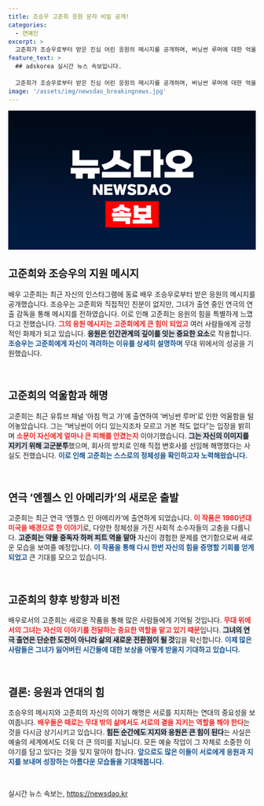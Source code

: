 ```yaml
---
title: 조승우 고준희 응원 문자 비밀 공개!
categories:
  - 연예인
excerpt: >
  고준희가 조승우로부터 받은 진심 어린 응원의 메시지를 공개하며, 버닝썬 루머에 대한 억울함과 고백을 털어놓았다. 연극 첫 출연을 계기로 자신의 여정을 되짚은 그의 이야기, 놓치지 마세요!
feature_text: >
  ## adskorea 실시간 뉴스 속보입니다.

  고준희가 조승우로부터 받은 진심 어린 응원의 메시지를 공개하며, 버닝썬 루머에 대한 억울함과 고백을 털어놓았다. 연극 첫 출연을 계기로 자신의 여정을 되짚은 그의 이야기, 놓치지 마세요!
image: '/assets/img/newsdao_breakingnews.jpg'
---
```


<p><img src="/assets/img/newsdao_breakingnews.jpg" alt="adskorea 속보" /></p>

<h2 data-ke-size="size26">고준희와 조승우의 지원 메시지</h2>

<p data-ke-size="size16">배우 고준희는 최근 자신의 인스타그램에 동료 배우 조승우로부터 받은 응원의 메시지를 공개했습니다. 조승우는 고준희와 직접적인 친분이 없지만, 그녀가 출연 중인 연극의 연출 감독을 통해 메시지를 전하였습니다. 이로 인해 고준희는 응원의 힘을 특별하게 느꼈다고 전했습니다. <b><span style="color: #ee2323;">그의 응원 메시지는 고준희에게 큰 힘이 되었고</span></b> 여러 사람들에게 긍정적인 화제가 되고 있습니다. <b><span style="background-color: #21538527;">응원은 인간관계의 깊이를 잇는 중요한 요소</span></b>로 작용합니다. <b><span style="color: #1a5490;">조승우는 고준희에게 자신이 격려하는 이유를 상세히 설명하며</span></b> 무대 위에서의 성공을 기원했습니다.</p>

<p data-ke-size="size16">&nbsp;</p>

<h2 data-ke-size="size26">고준희의 억울함과 해명</h2>

<p data-ke-size="size16">고준희는 최근 유튜브 채널 ‘아침 먹고 가’에 출연하여 ‘버닝썬 루머’로 인한 억울함을 털어놓았습니다. 그는 “버닝썬이 어디 있는지조차 모르고 가본 적도 없다”는 입장을 밝히며 <b><span style="color: #ee2323;">소문이 자신에게 얼마나 큰 피해를 안겼는지</span></b> 이야기했습니다. <b><span style="background-color: #21538527;">그는 자신의 이미지를 지키기 위해 고군분투</span></b>했으며, 회사의 방치로 인해 직접 변호사를 선임해 해명했다는 사실도 전했습니다. <b><span style="color: #1a5490;">이로 인해 고준희는 스스로의 정체성을 확인하고자 노력해왔습니다.</span></b></p>

<p data-ke-size="size16">&nbsp;</p>

<h2 data-ke-size="size26">연극 ‘엔젤스 인 아메리카’의 새로운 출발</h2>

<p data-ke-size="size16">고준희는 최근 연극 ‘엔젤스 인 아메리카’에 출연하게 되었습니다. <b><span style="color: #ee2323;">이 작품은 1980년대 미국을 배경으로 한 이야기</span></b>로, 다양한 정체성을 가진 사회적 소수자들의 고충을 다룹니다. <b><span style="background-color: #21538527;">고준희는 약물 중독자 하퍼 피트 역을 맡아</span></b> 자신이 경험한 문제를 연기함으로써 새로운 모습을 보여줄 예정입니다. <b><span style="color: #1a5490;">이 작품을 통해 다시 한번 자신의 힘을 증명할 기회를 얻게 되었고</span></b> 큰 기대를 모으고 있습니다.</p>

<p data-ke-size="size16">&nbsp;</p>

<h2 data-ke-size="size26">고준희의 향후 방향과 비전</h2>

<p data-ke-size="size16">배우로서의 고준희는 새로운 작품을 통해 많은 사람들에게 기억될 것입니다. <b><span style="color: #ee2323;">무대 위에서의 그녀는 자신의 이야기를 전달하는 중요한 역할을 맡고 있기 때문</span></b>입니다. <b><span style="background-color: #21538527;">그녀의 연극 출연은 단순한 도전이 아니라 삶의 새로운 전환점이 될 것</span></b>임을 확신합니다. <b><span style="color: #1a5490;">이제 많은 사람들은 그녀가 잃어버린 시간들에 대한 보상을 어떻게 받을지 기대하고 있습니다.</span></b> </p>

<p data-ke-size="size16">&nbsp;</p>

<h2 data-ke-size="size26">결론: 응원과 연대의 힘</h2>

<p data-ke-size="size16">조승우의 메시지와 고준희의 자신의 이야기 해명은 서로를 지지하는 연대의 중요성을 보여줍니다. <b><span style="color: #ee2323;">배우들은 때로는 무대 밖의 삶에서도 서로의 곁을 지키는 역할을 해야 한다</span></b>는 것을 다시금 상기시키고 있습니다. <b><span style="background-color: #21538527;">힘든 순간에도 지지와 응원은 큰 힘이 된다</span></b>는 사실은 예술의 세계에서도 더욱 더 큰 의미를 지닙니다. 모든 예술 작업이 그 자체로 소중한 이야기를 담고 있다는 것을 잊지 말아야 합니다. <b><span style="color: #1a5490;">앞으로도 많은 이들이 서로에게 응원과 지지를 보내며 성장하는 아름다운 모습들을 기대해봅니다.</span></b></p>

<p data-ke-size="size16">&nbsp;</p>
실시간 뉴스 속보는, <a href="https://newsdao.kr" rel="dofollow">https://newsdao.kr</a>


